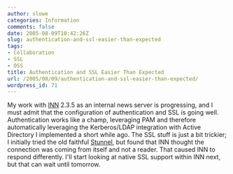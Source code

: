 ```yaml
---
author: slowe
categories: Information
comments: false
date: 2005-08-09T10:42:26Z
slug: authentication-and-ssl-easier-than-expected
tags:
- Collaboration
- SSL
- OSS
title: Authentication and SSL Easier Than Expected
url: /2005/08/09/authentication-and-ssl-easier-than-expected/
wordpress_id: 71
---
```


My work with [INN](http://www.isc.org/products/INN/) 2.3.5 as an internal news server is progressing, and I must admit that the configuration of authentication and SSL is going well. Authentication works like a champ, leveraging PAM and therefore automatically leveraging the Kerberos/LDAP integration with Active Directory I implemented a short while ago. The SSL stuff is just a bit trickier; I initially tried the old faithful [Stunnel](http://stunnel.mirt.net/index.html), but found that INN thought the connection was coming from itself and not a reader. That caused INN to respond differently. I'll start looking at native SSL support within INN next, but that can wait until tomorrow.
